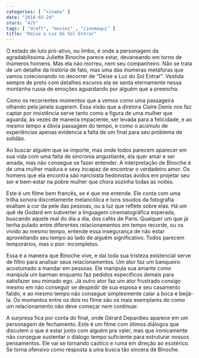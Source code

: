 ```yaml
---
categories: [ "cinema" ]
date: "2018-03-24"
stars: "4/5"
tags: [ "draft", "movies" , "cinemaqui" ]
title: "Deixe a Luz Do Sol Entrar"
---
```

O estado de luto pró-ativo, ou limbo, é onde a personagem da agradabilíssima Juliette Binoche parece estar, devaneando em torno de inúmeros homens. Mas ela não morreu, nem seu companheiro. Não se trata de um detalhe da história de fato, mas uma das inúmeras metáforas que vamos colecionando no decorrer de "Deixe a Luz do Sol Entrar". Vestida sempre de preto com detalhes escuros ela se senta eternamente nessa montanha russa de emoções aguardando por alguém que a preencha.

Como os recorrentes momentos que a vemos como uma passageira olhando pela janela sugerem. Essa visão que a diretora Claire Denis nos faz captar por insistência serve tanto como a figura de uma mulher que aguarda, às vezes de maneira impaciente, ser levada para a felicidade, e ao mesmo tempo a óbvia passagem do tempo, e como o acúmulo de experiências apenas evidencia a falta de um final para seu problema de solidão.

Ao buscar alguém que se importe, mas onde todos parecem aparecer em sua vida com uma falta de sincronia angustiante, ela quer amar e ser amada, mas não consegue se fazer entender. A interpretação de Binoche é de uma mulher madura e sexy incapaz de encontrar o verdadeiro amor. Os homens que ela encontra são narcisista hedonistas ávidos em projetar seu ser e bem-estar na pobre mulher que chora sozinha todas as noites.

Este é um filme bem francês, se é que me entende. Ele conta com uma trilha sonora discretamente melancólica e tons sisudos da fotografia exaltam a cor da pele das pessoas, ou a luz que reflete sobre elas. Há um quê de Godard em subverter a linguagem cinematográfica esperada, buscando aquele real do dia a dia, dos cafés de Paris. Qualquer um que já tenha pulado entre diferentes relacionamentos em tempo recorde, ou os vivido ao mesmo tempo, entende essa insegurança de não estar aproveitando seu tempo ao lado de alguém significativo. Todos parecem temporários, mas o pior: incompletos.

Essa é a maneira que Binoche vive, e daí toda sua tristeza existencial serve de filtro para analisar seus relacionamentos. Um ator faz um banqueiro acostumado a mandar em pessoas. Ele manipula sua amante como manipula um barman enquanto faz pedidos específicos demais para satisfazer seu mimado ego. Já outro ator faz um ator frustrado consigo mesmo em não conseguir se despedir de sua esposa e seu casamento falido, e ao mesmo tempo não consegue simplesmente calar a boca e beijá-la. Os momentos entre os dois no filme são os mais exemplares de como um relacionamento não deve começar nem continuar.

A surpresa fica por conta do final, onde Gérard Depardieu aparece em um personagem de fechamento. Este é um filme com ótimos diálogos que discutem o que é estar junto com alguém pra valer, mas que ironicamente não consegue sustentar o diálogo tempo suficiente para estruturar nossos pensamentos. Ele vai se tornando caótico e ruma em direção ao esotérico. Se torna ofensivo como resposta a uma busca tão sincera de Binoche.
